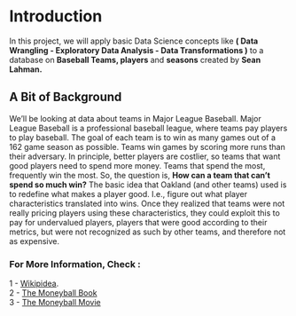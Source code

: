 # Introduction 
In this project, we will apply basic Data Science concepts like __( Data Wrangling - Exploratory Data Analysis - Data Transformations )__
to a database on __Baseball Teams, players__ and __seasons__ created by __Sean Lahman.__

## A Bit of Background 
We’ll be looking at data about teams in Major League Baseball. Major League Baseball is a professional baseball league, where teams pay players to play baseball. The goal of each team is to win as many games out of a 162 game season as possible. Teams win games by scoring more runs than their adversary. In principle, better players are costlier, so teams that want good players need to spend more money. Teams that spend the most, frequently win the most. So, the question is, __How can a team that can’t spend so much win?__ The basic idea that Oakland (and other teams) used is to redefine what makes a player good. I.e., figure out what player characteristics translated into wins. Once they realized that teams were not really pricing players using these characteristics, they could exploit this to pay for undervalued players, players that were good according to their metrics, but were not recognized as such by other teams, and therefore not as expensive.

### For More Information, __Check__ :
1 - [Wikipidea](https://en.wikipedia.org/wiki/Moneyball). <br>
2 - [The Moneyball Book](https://www.amazon.com/Moneyball-The-Winning-Unfair-Game/dp/0393324818) <br>
3 - [The Moneyball Movie](https://www.imdb.com/title/tt1210166/) <br>

